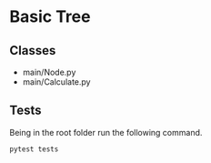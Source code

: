 # Basic Tree
## Classes
- main/Node.py
- main/Calculate.py

## Tests
Being in the root folder run the following command.
```sh
pytest tests
```
